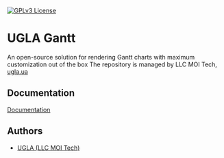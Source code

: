 [![GPLv3 License](https://img.shields.io/badge/License-GPL%20v3-yellow.svg)](https://opensource.org/license/gpl-3-0)

# UGLA Gantt

An open-source solution for rendering Gantt charts with maximum customization out of the box
The repository is managed by LLC MOI Tech, [ugla.ua](https://ugla.ua)


## Documentation

[Documentation](https://docs.gantt.ugla.ua)


## Authors

- [UGLA (LLC MOI Tech)](https://ugla.ua)

